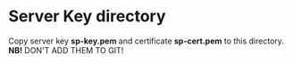 # Server Key directory

Copy server key **sp-key.pem** and certificate **sp-cert.pem** to this directory. 
**NB!** DON'T ADD THEM TO GIT!
